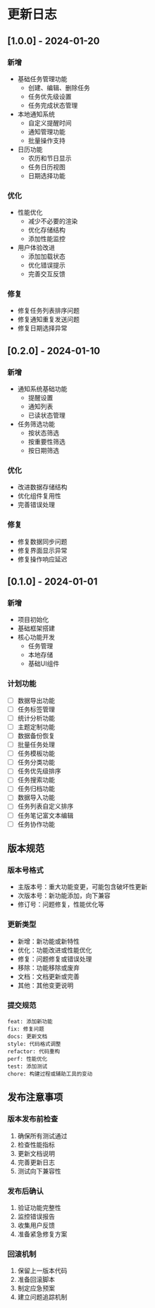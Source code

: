 # 更新日志

## [1.0.0] - 2024-01-20

### 新增
- 基础任务管理功能
  - 创建、编辑、删除任务
  - 任务优先级设置
  - 任务完成状态管理
- 本地通知系统
  - 自定义提醒时间
  - 通知管理功能
  - 批量操作支持
- 日历功能
  - 农历和节日显示
  - 任务日历视图
  - 日期选择功能

### 优化
- 性能优化
  - 减少不必要的渲染
  - 优化存储结构
  - 添加性能监控
- 用户体验改进
  - 添加加载状态
  - 优化错误提示
  - 完善交互反馈

### 修复
- 修复任务列表排序问题
- 修复通知重复发送问题
- 修复日期选择异常

## [0.2.0] - 2024-01-10

### 新增
- 通知系统基础功能
  - 提醒设置
  - 通知列表
  - 已读状态管理
- 任务筛选功能
  - 按状态筛选
  - 按重要性筛选
  - 按日期筛选

### 优化
- 改进数据存储结构
- 优化组件复用性
- 完善错误处理

### 修复
- 修复数据同步问题
- 修复界面显示异常
- 修复操作响应延迟

## [0.1.0] - 2024-01-01

### 新增
- 项目初始化
- 基础框架搭建
- 核心功能开发
  - 任务管理
  - 本地存储
  - 基础UI组件

### 计划功能
- [ ] 数据导出功能
- [ ] 任务标签管理
- [ ] 统计分析功能
- [ ] 主题定制功能
- [ ] 数据备份恢复
- [ ] 批量任务处理
- [ ] 任务模板功能
- [ ] 任务分类功能
- [ ] 任务优先级排序
- [ ] 任务搜索功能
- [ ] 任务归档功能
- [ ] 数据导入功能
- [ ] 任务列表自定义排序
- [ ] 任务笔记富文本编辑
- [ ] 任务协作功能

## 版本规范

### 版本号格式
- 主版本号：重大功能变更，可能包含破坏性更新
- 次版本号：新功能添加，向下兼容
- 修订号：问题修复，性能优化等

### 更新类型
- 新增：新功能或新特性
- 优化：功能改进或性能优化
- 修复：问题修复或错误处理
- 移除：功能移除或废弃
- 文档：文档更新或完善
- 其他：其他变更说明

### 提交规范
```
feat: 添加新功能
fix: 修复问题
docs: 更新文档
style: 代码格式调整
refactor: 代码重构
perf: 性能优化
test: 添加测试
chore: 构建过程或辅助工具的变动
```

## 发布注意事项

### 版本发布前检查
1. 确保所有测试通过
2. 检查性能指标
3. 更新文档说明
4. 完善更新日志
5. 测试向下兼容性

### 发布后确认
1. 验证功能完整性
2. 监控错误报告
3. 收集用户反馈
4. 准备紧急修复方案

### 回滚机制
1. 保留上一版本代码
2. 准备回滚脚本
3. 制定应急预案
4. 建立问题追踪机制 